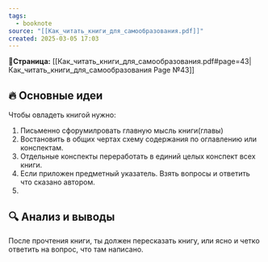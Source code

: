 ```yaml
---
tags:
  - booknote
source: "[[Как_читать_книги_для_самообразования.pdf]]"
created: 2025-03-05 17:03
---
```

**📝Страница:** [[Как_читать_книги_для_самообразования.pdf#page=43|Как_читать_книги_для_самообразования Page №43]]  

## 🔥 Основные идеи 

Чтобы овладеть книгой нужно:
1) Письменно сфорумилровать главную мысль книги(главы)
2) Востановить в общих чертах схему содержания по оглавлению или конспектам.
3) Отдельные конспекты переработать в единий целых конспект всех книги.
4) Если приложен предметный указатель. Взять вопросы и ответить что сказано автором.
5) 


## 🔍 Анализ и выводы  
После прочтения книги, ты должен пересказать книгу, или ясно и четко ответить на вопрос, что там написано.




